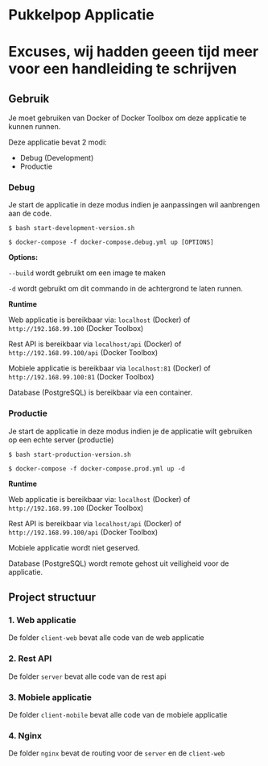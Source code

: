 # Pukkelpop Applicatie

# Excuses, wij hadden geeen tijd meer voor een handleiding te schrijven

## Gebruik
Je moet gebruiken van Docker of Docker Toolbox om deze applicatie te kunnen runnen.

Deze applicatie bevat 2 modi:
- Debug (Development)
- Productie

### Debug
Je start de applicatie in deze modus indien je aanpassingen wil aanbrengen aan de code.

```
$ bash start-development-version.sh
```

```
$ docker-compose -f docker-compose.debug.yml up [OPTIONS]
```
**Options:**

`--build` wordt gebruikt om een image te maken

`-d` wordt gebruikt om dit commando in de achtergrond te laten runnen.

**Runtime**

Web applicatie is bereikbaar via: `localhost` (Docker) of `http://192.168.99.100` (Docker Toolbox)

Rest API is bereikbaar via `localhost/api` (Docker) of `http://192.168.99.100/api` (Docker Toolbox)

Mobiele applicatie is bereikbaar via `localhost:81` (Docker) of `http://192.168.99.100:81` (Docker Toolbox)

Database (PostgreSQL) is bereikbaar via een container. 

### Productie
Je start de applicatie in deze modus indien je de applicatie wilt gebruiken op een echte server (productie)

```
$ bash start-production-version.sh
```

```
$ docker-compose -f docker-compose.prod.yml up -d
```
**Runtime**

Web applicatie is bereikbaar via: `localhost` (Docker) of `http://192.168.99.100` (Docker Toolbox)

Rest API is bereikbaar via `localhost/api` (Docker) of `http://192.168.99.100/api` (Docker Toolbox)

Mobiele applicatie wordt niet geserved.

Database (PostgreSQL) wordt remote gehost uit veiligheid voor de applicatie.

## Project structuur
### 1. Web applicatie
De folder `client-web` bevat alle code van de web applicatie

### 2. Rest API
De folder `server` bevat alle code van de rest api

### 3. Mobiele applicatie
De folder `client-mobile` bevat alle code van de mobiele applicatie

### 4. Nginx
De folder `nginx` bevat de routing voor de `server` en de `client-web` 